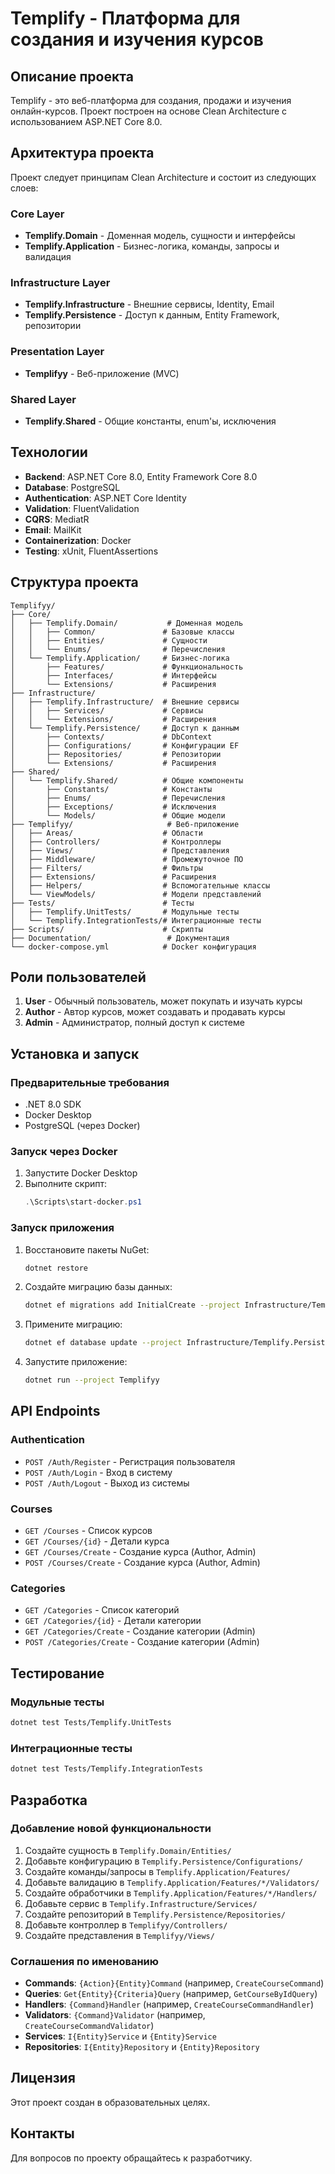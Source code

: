 # Templify - Платформа для создания и изучения курсов

## Описание проекта

Templify - это веб-платформа для создания, продажи и изучения онлайн-курсов. Проект построен на основе Clean Architecture с использованием ASP.NET Core 8.0.

## Архитектура проекта

Проект следует принципам Clean Architecture и состоит из следующих слоев:

### Core Layer
- **Templify.Domain** - Доменная модель, сущности и интерфейсы
- **Templify.Application** - Бизнес-логика, команды, запросы и валидация

### Infrastructure Layer
- **Templify.Infrastructure** - Внешние сервисы, Identity, Email
- **Templify.Persistence** - Доступ к данным, Entity Framework, репозитории

### Presentation Layer
- **Templifyy** - Веб-приложение (MVC)

### Shared Layer
- **Templify.Shared** - Общие константы, enum'ы, исключения

## Технологии

- **Backend**: ASP.NET Core 8.0, Entity Framework Core 8.0
- **Database**: PostgreSQL
- **Authentication**: ASP.NET Core Identity
- **Validation**: FluentValidation
- **CQRS**: MediatR
- **Email**: MailKit
- **Containerization**: Docker
- **Testing**: xUnit, FluentAssertions

## Структура проекта

```
Templifyy/
├── Core/
│   ├── Templify.Domain/           # Доменная модель
│   │   ├── Common/               # Базовые классы
│   │   ├── Entities/             # Сущности
│   │   └── Enums/                # Перечисления
│   └── Templify.Application/     # Бизнес-логика
│       ├── Features/             # Функциональность
│       ├── Interfaces/           # Интерфейсы
│       └── Extensions/           # Расширения
├── Infrastructure/
│   ├── Templify.Infrastructure/  # Внешние сервисы
│   │   ├── Services/             # Сервисы
│   │   └── Extensions/           # Расширения
│   └── Templify.Persistence/     # Доступ к данным
│       ├── Contexts/             # DbContext
│       ├── Configurations/       # Конфигурации EF
│       ├── Repositories/         # Репозитории
│       └── Extensions/           # Расширения
├── Shared/
│   └── Templify.Shared/          # Общие компоненты
│       ├── Constants/            # Константы
│       ├── Enums/                # Перечисления
│       ├── Exceptions/           # Исключения
│       └── Models/               # Общие модели
├── Templifyy/                     # Веб-приложение
│   ├── Areas/                    # Области
│   ├── Controllers/              # Контроллеры
│   ├── Views/                    # Представления
│   ├── Middleware/               # Промежуточное ПО
│   ├── Filters/                  # Фильтры
│   ├── Extensions/               # Расширения
│   ├── Helpers/                  # Вспомогательные классы
│   └── ViewModels/               # Модели представлений
├── Tests/                        # Тесты
│   ├── Templify.UnitTests/       # Модульные тесты
│   └── Templify.IntegrationTests/# Интеграционные тесты
├── Scripts/                      # Скрипты
├── Documentation/                 # Документация
└── docker-compose.yml            # Docker конфигурация
```

## Роли пользователей

1. **User** - Обычный пользователь, может покупать и изучать курсы
2. **Author** - Автор курсов, может создавать и продавать курсы
3. **Admin** - Администратор, полный доступ к системе

## Установка и запуск

### Предварительные требования

- .NET 8.0 SDK
- Docker Desktop
- PostgreSQL (через Docker)

### Запуск через Docker

1. Запустите Docker Desktop
2. Выполните скрипт:
   ```powershell
   .\Scripts\start-docker.ps1
   ```

### Запуск приложения

1. Восстановите пакеты NuGet:
   ```bash
   dotnet restore
   ```

2. Создайте миграцию базы данных:
   ```bash
   dotnet ef migrations add InitialCreate --project Infrastructure/Templify.Persistence
   ```

3. Примените миграцию:
   ```bash
   dotnet ef database update --project Infrastructure/Templify.Persistence
   ```

4. Запустите приложение:
   ```bash
   dotnet run --project Templifyy
   ```

## API Endpoints

### Authentication
- `POST /Auth/Register` - Регистрация пользователя
- `POST /Auth/Login` - Вход в систему
- `POST /Auth/Logout` - Выход из системы

### Courses
- `GET /Courses` - Список курсов
- `GET /Courses/{id}` - Детали курса
- `GET /Courses/Create` - Создание курса (Author, Admin)
- `POST /Courses/Create` - Создание курса (Author, Admin)

### Categories
- `GET /Categories` - Список категорий
- `GET /Categories/{id}` - Детали категории
- `GET /Categories/Create` - Создание категории (Admin)
- `POST /Categories/Create` - Создание категории (Admin)

## Тестирование

### Модульные тесты
```bash
dotnet test Tests/Templify.UnitTests
```

### Интеграционные тесты
```bash
dotnet test Tests/Templify.IntegrationTests
```

## Разработка

### Добавление новой функциональности

1. Создайте сущность в `Templify.Domain/Entities/`
2. Добавьте конфигурацию в `Templify.Persistence/Configurations/`
3. Создайте команды/запросы в `Templify.Application/Features/`
4. Добавьте валидацию в `Templify.Application/Features/*/Validators/`
5. Создайте обработчики в `Templify.Application/Features/*/Handlers/`
6. Добавьте сервис в `Templify.Infrastructure/Services/`
7. Создайте репозиторий в `Templify.Persistence/Repositories/`
8. Добавьте контроллер в `Templifyy/Controllers/`
9. Создайте представления в `Templifyy/Views/`

### Соглашения по именованию

- **Commands**: `{Action}{Entity}Command` (например, `CreateCourseCommand`)
- **Queries**: `Get{Entity}{Criteria}Query` (например, `GetCourseByIdQuery`)
- **Handlers**: `{Command}Handler` (например, `CreateCourseCommandHandler`)
- **Validators**: `{Command}Validator` (например, `CreateCourseCommandValidator`)
- **Services**: `I{Entity}Service` и `{Entity}Service`
- **Repositories**: `I{Entity}Repository` и `{Entity}Repository`

## Лицензия

Этот проект создан в образовательных целях.

## Контакты

Для вопросов по проекту обращайтесь к разработчику.
